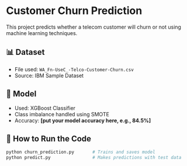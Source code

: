 # Customer Churn Prediction

This project predicts whether a telecom customer will churn or not using machine learning techniques.

## 📊 Dataset
- File used: `WA_Fn-UseC_-Telco-Customer-Churn.csv`
- Source: IBM Sample Dataset

## 🧠 Model
- Used: XGBoost Classifier
- Class imbalance handled using SMOTE
- Accuracy: **[put your model accuracy here, e.g., 84.5%]**

## 🚀 How to Run the Code

```bash
python churn_prediction.py       # Trains and saves model
python predict.py                # Makes predictions with test data
